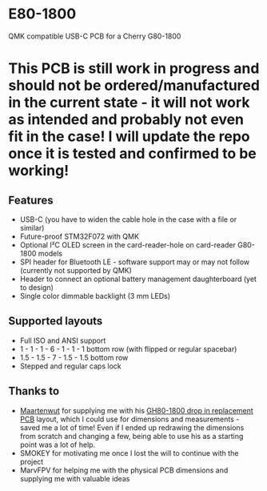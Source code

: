 # E80-1800
 QMK compatible USB-C PCB for a Cherry G80-1800

 # This PCB is still work in progress and should not be ordered/manufactured in the current state - it will not work as intended and probably not even fit in the case! I will update the repo once it is tested and confirmed to be working!

## Features
 - USB-C (you have to widen the cable hole in the case with a file or similar)
 - Future-proof STM32F072 with QMK
 - Optional I²C OLED screen in the card-reader-hole on card-reader G80-1800 models
 - SPI header for Bluetooth LE - software support may or may not follow (currently not supported by QMK)
 - Header to connect an optional battery management daughterboard (yet to design)
 - Single color dimmable backlight (3 mm LEDs)

## Supported layouts
 - Full ISO and ANSI support
 - 1 - 1 - 1 - 6 - 1 - 1 - 1 bottom row (with flipped or regular spacebar)
 - 1.5 - 1.5 - 7 - 1.5 - 1.5 bottom row
 - Stepped and regular caps lock

## Thanks to
 - [Maartenwut](https://github.com/Maartenwut) for supplying me with his [GH80-1800 drop in replacement PCB](https://geekhack.org/index.php?topic=96692.0) layout, which I could use for dimensions and measurements - saved me a lot of time! Even if I ended up redrawing the dimensions from scratch and changing a few, being able to use his as a starting point was a lot of help.
 - SMOKEY for motivating me once I lost the will to continue with the project
 - MarvFPV for helping me with the physical PCB dimensions and supplying me with valuable ideas
